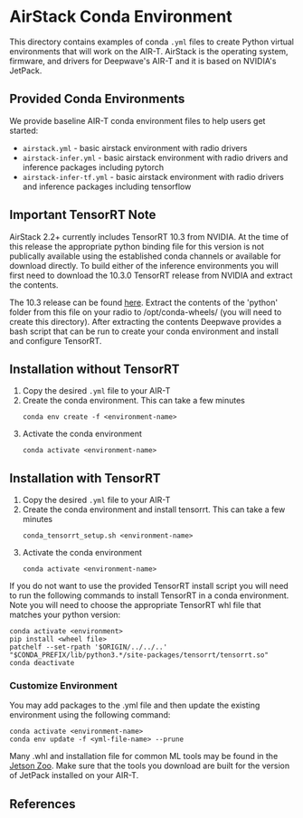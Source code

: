 # AirStack Conda Environment

This directory contains examples of conda `.yml` files to create Python virtual
environments that will work on the AIR-T. AirStack is the operating system, firmware, and
drivers for Deepwave's AIR-T and it is based on NVIDIA's JetPack.


## Provided Conda Environments
We provide baseline AIR-T conda environment files to help users get started:

* `airstack.yml` - basic airstack environment with radio drivers
* `airstack-infer.yml` - basic airstack environment with radio drivers and inference packages including pytorch
* `airstack-infer-tf.yml` - basic airstack environment with radio drivers and inference packages including tensorflow

## Important TensorRT Note
AirStack 2.2+ currently includes TensorRT 10.3 from NVIDIA. At the time of this release the appropriate python binding file for this version is not publically available using the established conda channels or available for download directly. To build either of the inference environments you will first need to download the 10.3.0 TensorRT release from NVIDIA and extract the contents. 

The 10.3 release can be found [here](https://developer.nvidia.com/downloads/compute/machine-learning/tensorrt/10.3.0/tars/TensorRT-10.3.0.26.l4t.aarch64-gnu.cuda-12.6.tar.gz). Extract the contents of the 'python' folder from this file on your radio to /opt/conda-wheels/ (you will need to create this directory). After extracting the contents Deepwave provides a bash script that can be run to create your conda environment and install and configure TensorRT.

## Installation without TensorRT
1. Copy the desired `.yml` file to your AIR-T
2. Create the conda environment. This can take a few minutes 
    ```
    conda env create -f <environment-name>
    ```
3. Activate the conda environment
    ```
    conda activate <environment-name>
    ```

## Installation with TensorRT
1. Copy the desired `.yml` file to your AIR-T
2. Create the conda environment and install tensorrt. This can take a few minutes 
    ```
    conda_tensorrt_setup.sh <environment-name>
    ```
3. Activate the conda environment
    ```
    conda activate <environment-name>
    ```
If you do not want to use the provided TensorRT install script you will need to run the following commands to install TensorRT in a conda environment. Note you will need to choose the appropriate TensorRT whl file that matches your python version:
``` 
conda activate <environment>
pip install <wheel file>
patchelf --set-rpath '$ORIGIN/../../..' "$CONDA_PREFIX/lib/python3.*/site-packages/tensorrt/tensorrt.so"
conda deactivate
```

### Customize Environment
You may add packages to the .yml file and then update the existing environment using the
following command:
   ```
   conda activate <environment-name>
   conda env update -f <yml-file-name> --prune
   ```

Many .whl and installation file for common ML tools may be found in the 
[Jetson Zoo](https://elinux.org/Jetson_Zoo). Make sure that the tools you download are
built for the version of JetPack installed on your AIR-T.

## References

